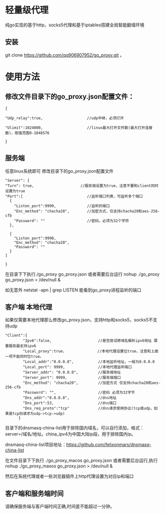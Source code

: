 轻量级代理
======
纯go实现的基于http，socks5代理和基于iptables搭建全局智能翻墙环境

安装
-------
git clone https://github.com/qq906907952/go_proxy.git
。

使用方法
======
修改文件目录下的go_proxy.json配置文件：
-------
    {

    "Udp_relay":true,                    //udp中继，必须打开

    "Ulimit":1024000,                    //linux最大打开文件数(最大打开连接数)，取值范围0-1048576

    }


服务端
-------
任意linux系统即可
修改目录下的go_proxy.json配置文件

    "Server": {
    "Turn": true,                     //服务端设置为true，注意不要和client同时设置为true
    "Port":[                             //监听端口列表，可监听多个端口
      {
        "Listen_port":9999,              //监听的端口
        "Enc_method": "chacha20",        //加密方式，仅支持chacha20和aes-256-cfb
        "Password": ""                   //密码，必须为32个字符
      },

      {
        "Listen_port":9998,
        "Enc_method": "chacha20",
        "Password": ""
      }
    ]

    }

在目录下下执行./go_proxy go_proxy.json
或者需要后台运行 nohup ./go_proxy go_proxy.json > /dev/null &

如无意外 netstat -apn | grep LISTEN 能看到go_proxy进程监听的端口


客户端 本地代理
------



如果仅需要本地代理那么修改go_proxy.json，支持http和socks5，socks5不支持udp

    "Client":{
            "Ipv6":false,                     //是否尝试將域名解析ipv6地址 需要服务器支持ipv6
            "Local_proxy":true，              //本地代理设置位true，注意和上面一项不能同时位true。
            "Local_addr":"0.0.0.0",           //本地监听地址，一般为0.0.0.0
            "Local_port": 9999,               //本地代理监听端口
            "Server_addr": "0.0.0.0",         //服务端地址
            "Server_port": 9999,              //服务端端口
            "Enc_method": "chacha20",         //加密方式 仅支持chacha20和aes-256-cfb
            "Password": "",                   //密码 必须为32字节
            "Dns_addr":"8.8.8.8",             //dns地址
            "Dns_port":53,                    //dns端口
            "Dns_req_proto":"tcp"             //dns请求使用协议(tcp或udp，如果是tcp则请求为udp->tcp->udp)
          }


目录下的dnsmasq-china-list用于排除国内域名，可以自行添加，格式：server=/域名/地址。china_ipv4为中国大陆ip段，用于排除国内ip。

dnsmasq-china-list项目地址：https://github.com/felixonmars/dnsmasq-china-list

在文件目录下下执行         ./go_proxy_macos go_proxy.json
或者需要后台运行,执行 nohup ./go_proxy_maxos go_proxy.json > /dev/null &

然后在系统代理或者一些浏览器插件上http代理设置为对应ip和端口



客户端和服务端时间
-------
请确保服务端与客户端时间正确,时间差不能超过一分钟。
